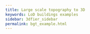 ```yaml
---
title: Large scale topography to 3D
keywords: LoD buildings examples
sidebar: 3dfier_sidebar
permalink: bgt_example.html
---
```


